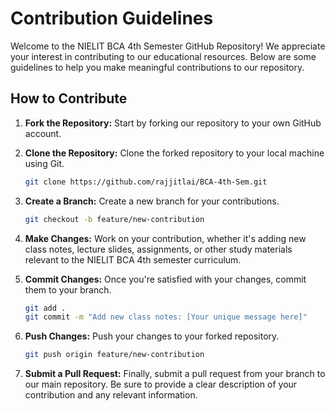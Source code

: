 # Contribution Guidelines

Welcome to the NIELIT BCA 4th Semester GitHub Repository! We appreciate your interest in contributing to our educational resources. Below are some guidelines to help you make meaningful contributions to our repository.

## How to Contribute

1. **Fork the Repository:** Start by forking our repository to your own GitHub account.

2. **Clone the Repository:** Clone the forked repository to your local machine using Git.

   ```bash
   git clone https://github.com/rajjitlai/BCA-4th-Sem.git

3. **Create a Branch:** Create a new branch for your contributions.

    ```bash
    git checkout -b feature/new-contribution

4. **Make Changes:** Work on your contribution, whether it's adding new class notes, lecture slides, assignments, or other study materials relevant to the NIELIT BCA 4th semester curriculum.

5. **Commit Changes:** Once you're satisfied with your changes, commit them to your branch.

    ```bash
    git add .
    git commit -m "Add new class notes: [Your unique message here]" 

6. **Push Changes:** Push your changes to your forked repository.

    ```bash
    git push origin feature/new-contribution

7. **Submit a Pull Request:** Finally, submit a pull request from your branch to our main repository. Be sure to provide a clear description of your contribution and any relevant information.